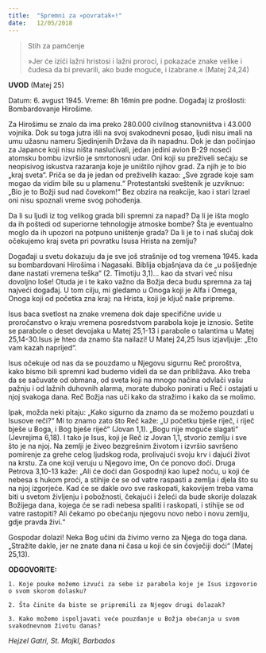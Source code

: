 ```yaml
---
title:  "Spremni za »povratak«!"
date:   12/05/2018
---
```


> <p>Stih za pamćenje</p>
> »Jer će izići lažni hristosi i lažni proroci, i pokazaće znake velike i čudesa da bi prevarili, ako bude moguće, i izabrane.« (Matej 24,24)

**UVOD** (Matej 25)

Datum: 6. avgust 1945. Vreme: 8h 16min pre podne. Događaj iz prošlosti: Bombardovanje Hirošime.

Za Hirošimu se znalo da ima preko 280.000 civilnog stanovništva i 43.000 vojnika. Dok su toga jutra išli na svoj svakodnevni posao, ljudi nisu imali na umu užasnu nameru Sjedinjenih Država da ih napadnu. Dok je dan počinjao za Japance koji nisu ništa naslućivali, jedan jedini avion B-29 noseći atomsku bombu izvršio je smrtonosni udar.
Oni koji su preživeli sećaju se neopisivog iskustva razaranja koje je uništilo njihov grad. Za njih je to bio „kraj sveta“. Priča se da je jedan od preživelih kazao: „Sve zgrade koje sam mogao da vidim bile su u plamenu.“ Protestantski sveštenik je uzviknuo: „Bio je to Božji sud nad čovekom!“ Bez obzira na reakcije, kao i stari Izrael oni nisu spoznali vreme svog pohođenja.

Da li su ljudi iz tog velikog grada bili spremni za napad? Da li je išta moglo da ih poštedi od superiorne tehnologije atmoske bombe? Šta je eventualno moglo da ih upozori na potpuno uništenje grada? Da li je to i naš slučaj dok očekujemo kraj sveta pri povratku Isusa Hrista na zemlju?

Događaji u svetu dokazuju da je sve još strašnije od tog vremena 1945. kada su bombardovani Hirošima i Nagasaki. Biblija objašnjava da će „u pošljednje dane nastati vremena teška“ (2. Timotiju 3,1)... kao da stvari već nisu dovoljno loše! Otuda je i te kako važno da Božja deca budu spremna za taj najveći događaj. U tom cilju, mi gledamo u Onoga koji je Alfa i Omega, Onoga koji od početka zna kraj: na Hrista, koji je ključ naše pripreme.

Isus baca svetlost na znake vremena dok daje specifične uvide u proročanstvo o kraju vremena posredstvom parabola koje je iznosio. Setite se parabole o deset devojaka u Matej 25,1-13 i parabole o talantima u Matej 25,14-30.Isus je hteo da znamo šta nailazi! U Matej 24,25 Isus izjavljuje: „Eto vam kazah naprijed“.

Isus očekuje od nas da se pouzdamo u Njegovu sigurnu Reč proroštva, kako bismo bili spremni kad budemo videli da se dan približava. Ako treba da se sačuvate od obmana, od sveta koji na mnogo načina odvlači vašu pažnju i od lažnih duhovnih alarma, morate duboko ponirati u Reč i ostajati u njoj svakoga dana. Reč Božja nas uči kako da stražimo i kako da se molimo.

Ipak, možda neki pitaju: „Kako sigurno da znamo da se možemo pouzdati u Isusove reči?“ Mi to znamo zato što Reč kaže: „U početku bješe riječ, i riječ bješe u Boga, i Bog bješe riječ“ (Jovan 1,1). „Bogu nije moguće slagati“ (Jevrejima 6,18). I tako je Isus, koji je Reč iz Jovan 1,1, stvorio zemlju i sve što je na njoj. Na zemlji je živeo bezgrešnim životom i izvršio savršeno pomirenje za grehe celog ljudskog roda, prolivajući svoju krv i dajući život na krstu. Za one koji veruju u Njegovo ime, On će ponovo doći.
Druga Petrova 3,10-13 kaže: „Ali će doći dan Gospodnji kao lupež noću, u koji će nebesa s hukom proći, a stihije će se od vatre raspasti a zemlja i djela što su na njoj izgorjeće. Kad će se dakle ovo sve raskopati, kakovijem treba vama biti u svetom življenju i pobožnosti, čekajući i želeći da bude skorije dolazak Božijega dana, kojega će se radi nebesa spaliti i raskopati, i stihije se od vatre rastopiti? Ali čekamo po obećanju njegovu novo nebo i novu zemlju, gdje pravda živi.“

Gospodar dolazi! Neka Bog učini da živimo verno za Njega do toga dana. „Stražite dakle, jer ne znate dana ni časa u koji će sin čovječiji doći“ (Matej 25,13).

**ODGOVORITE:**

`1. Koje pouke možemo izvući za sebe iz parabola koje je Isus izgovorio o svom skorom dolasku?`

`2. Šta činite da biste se pripremili za Njegov drugi dolazak?`

`3. Kako možemo ispoljavati veće pouzdanje u Božja obećanja u svom svakodnevnom životu danas?`

*Hejzel Gatri, St. Majkl, Barbados*
